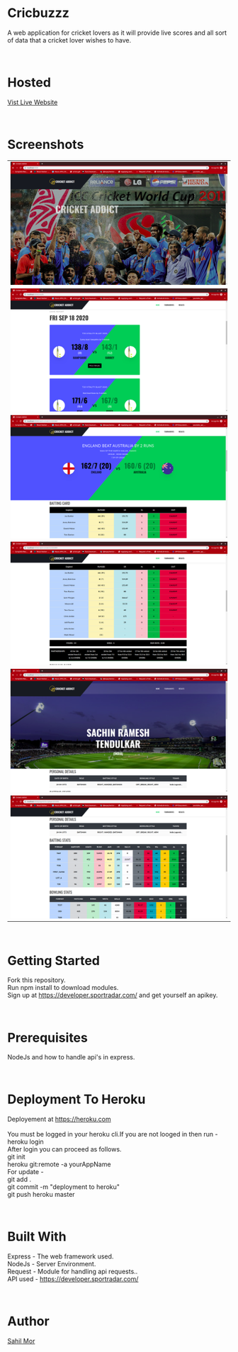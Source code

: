 # Cricbuzzz
A web application for cricket lovers as it will provide live scores and all sort of data that a cricket lover wishes to have.

<br />

# Hosted
<a href="https://sahilmor-cricket-addict.herokuapp.com/" > Vist Live Website </a>

<br />


# Screenshots
<table>
  <tr>
    <td align="center"><img src="https://github.com/sahil-mor/Cricbuzzz/blob/master/Screen%20Shots/1.png"  ></td>
  </tr>
  <tr>
    <td align="center"><img src="https://github.com/sahil-mor/Cricbuzzz/blob/master/Screen%20Shots/2.png"  ></td>
  </tr>
   <tr>
    <td align="center"><img src="https://github.com/sahil-mor/Cricbuzzz/blob/master/Screen%20Shots/3.png"  ></td>
  </tr>
  <tr>
    <td align="center"><img src="https://github.com/sahil-mor/Cricbuzzz/blob/master/Screen%20Shots/4.png"  ></td>
  </tr>
   <tr>
    <td align="center"><img src="https://github.com/sahil-mor/Cricbuzzz/blob/master/Screen%20Shots/5.png"  ></td>
  </tr>
  <tr>
    <td align="center"><img src="https://github.com/sahil-mor/Cricbuzzz/blob/master/Screen%20Shots/6.png"  ></td>
  </tr>
  </table>

<br />


# Getting Started
Fork this repository.<br />
Run npm install to download modules.<br />
Sign up at https://developer.sportradar.com/ and get yourself an apikey.<br />

<br />



# Prerequisites
NodeJs and how to handle api's in express. <br />

<br />

# Deployment To Heroku
Deployement at https://heroku.com <br />
<br />
You must be logged in your heroku cli.If you are not looged in then run - heroku login <br />
After login you can proceed as follows. <br />
git init<br />
heroku git:remote -a yourAppName <br />
For update - <br />
git add .<br />
git commit -m "deployment to heroku"<br />
git push heroku master<br />

<br />

# Built With 
Express - The web framework used.<br />
NodeJs - Server Environment.<br />
Request - Module for handling api requests..<br />
API used - https://developer.sportradar.com/ <br />

<br />

# Author
<a href="https://sahilmor.herokuapp.com/" >Sahil Mor </a>
<br />


